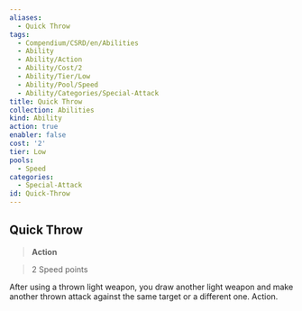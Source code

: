 ```yaml
---
aliases:
  - Quick Throw
tags:
  - Compendium/CSRD/en/Abilities
  - Ability
  - Ability/Action
  - Ability/Cost/2
  - Ability/Tier/Low
  - Ability/Pool/Speed
  - Ability/Categories/Special-Attack
title: Quick Throw
collection: Abilities
kind: Ability
action: true
enabler: false
cost: '2'
tier: Low
pools:
  - Speed
categories:
  - Special-Attack
id: Quick-Throw
---
```

## Quick Throw    
>**Action**    
>2 Speed points  
    
After using a thrown light weapon, you draw another light weapon and make another thrown attack against the same target or a different one. Action.
